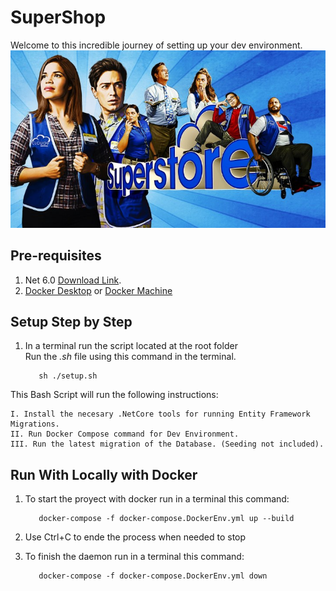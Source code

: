 # SuperShop
Welcome to this incredible journey of setting up your dev environment.
![Image](superstore.jpg)

## Pre-requisites
1. Net 6.0 [Download Link](https://dotnet.microsoft.com/en-us/download/dotnet/6.0).
2. [Docker Desktop](https://hub.docker.com/editions/community/docker-ce-desktop-windows/) or [Docker Machine](https://docs.docker.com/machine/install-machine/)

## Setup Step by Step

1. In a terminal run the script located at the root folder  
   Run the _.sh_ file using this command in the terminal.
    ```
       sh ./setup.sh
    ```
This Bash Script will run the following instructions:

    I. Install the necesary .NetCore tools for running Entity Framework Migrations.  
    II. Run Docker Compose command for Dev Environment.  
    III. Run the latest migration of the Database. (Seeding not included).

## Run With Locally with Docker

1. To start the proyect with docker run in a terminal this command:
    ```
       docker-compose -f docker-compose.DockerEnv.yml up --build
    ```
   
2. Use Ctrl+C to ende the process when needed to stop
1. To finish the daemon run in a terminal this command:
    ```
       docker-compose -f docker-compose.DockerEnv.yml down
    ```